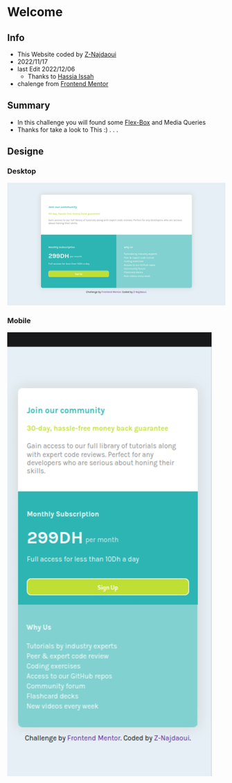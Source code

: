 # Welcome
## Info
- This Website coded by [Z-Najdaoui](https://github.com/Z-Najdaoui)
- 2022/11/17
- last Edit 2022/12/06
    - Thanks to [Hassia Issah](https://www.frontendmentor.io/profile/Hassiai)
- chalenge from [Frontend Mentor](https://www.frontendmentor.io?ref=challenge)
## Summary
- In this challenge you will found some [Flex-Box](https://yoksel.github.io/flex-cheatsheet/#section-declaring) and Media Queries
- Thanks for take a look to This :) . . .
## Designe
### Desktop
![Design preview for the Testimonials grid section coding challenge](./design/Desktop-Design.jpg)
### Mobile
![Design preview for the Testimonials grid section coding challenge](./design/Mobile-Design.jpg)

